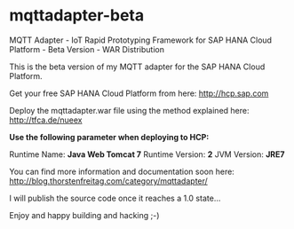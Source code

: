 # mqttadapter-beta
MQTT Adapter - IoT Rapid Prototyping Framework for SAP HANA Cloud Platform - Beta Version - WAR Distribution

This is the beta version of my MQTT adapter for the SAP HANA Cloud Platform. 

Get your free SAP HANA Cloud Platform from here: http://hcp.sap.com

Deploy the mqttadapter.war file using the method explained here: http://tfca.de/nueex

**Use the following parameter when deploying to HCP:**

Runtime Name: **Java Web Tomcat 7**
Runtime Version: **2**
JVM Version: **JRE7**

You can find more information and documentation soon here: http://blog.thorstenfreitag.com/category/mqttadapter/

I will publish the source code once it reaches a 1.0 state…

Enjoy and happy building and hacking ;-)
